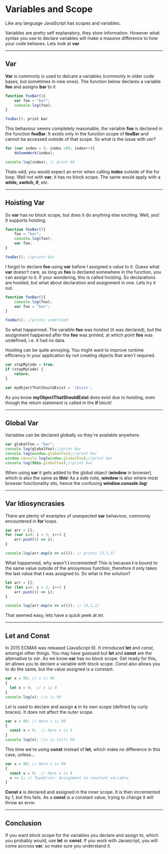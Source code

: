# Variables and Scope

 Like any language JavaScript has scopes and variables.

 Variables are pretty self explanatory, they store information. However what syntax you use to declare variables will make a massive difference to how your code behaves. Lets look at **var**.

***

## Var

 **Var** is commonly is used to delcare a variables (commonly in older code bases, but sometimes in new ones). The function below declares a variable **foo** and assigns **bar** to it


```javascript
function fooBar(){
    var foo = "bar"; 
	console.log(foo); 
}

fooBar(); print bar
```

 This behaviour seems completely reasonable, the variable **foo** is declared in the function **fooBar**. It exists only in the function scope of **fooBar** and cannot be accessed outside of that scope. So what is the issue with *var*?


```javascript
for (var index = 0; index <99; index++){
	doSomeWork(index);

console.log(index); // print 98
```	

 Thats odd, you would expect an error when calling **index** outside of the for loop. Well not with **var**, it has no block scope. The same would apply with a **while, switch, if**, etc.
			
***
	
## Hoisting Var
 So **var** has no block scope, but does it do anything else exciting. Well, yes! It supports hoisting.

```javascript exampleType:null
function fooBar(){
	foo = "bar";
	console.log(foo);
	var foo;
}

fooBar(); //prints bar
```

 I forgot to declare **foo** using **var** before I assigned a value to it. Guess what **var** doesn't care, as long as **foo** is declared somewhere in the function, you can assign to it. If your wondering, this is called hoisting. So declarations are hostied, but what about declaration and assignment in one. Lets try it out.

```javascript exampleType:Bad
function fooBar(){	
	console.log(foo);
	var foo = "bar";
}

fooBar(); //prints undefined
```

 So what happenned. The varaible **foo** was hoisted (it was declared), but the assignment happened	after the **foo** was printed, at which point **foo** was undefined, i.e. it had no data.

 Hositing can be quite annoying. You might want to improve runtime efficiency in your application by not	creating objects that aren't required.

```javascript exampleType:Good
var stopMyCode = true;
if (stopMyCode) {
    return;
}

var myObjectThatShouldExist = 'iExist';
```

 As you know **myObjectThatShouldExist** does exist due to hoisting, even though the return statement is called in the **if** block!

***

## Global Var

 Variables can be declared globally so they're available anywhere.

```javascript
var globalFoo = "bar";
console.log(globalFoo);//print bar
console.log(window.globalFoo);//print bar
window.console.log(window.globalFoo);//print bar
console.log(this.globalFoo);//print bar
```

 When using **var** it gets added to the global object (**window** in browser), which is also the same as **this**! As a side note, **window** is also where most browser functionality sits, hence the confusing **window.console.log**!	

***

## Var Idiosyncrasies
 There are plenty of examples of unexpected **var** behaviour, commonly encountered in **for** loops.

```javascript exampleType:Bad
var arr = [];
for (var i=0; i < 3; i++) {
    arr.push(() => i);
}

console.log(arr.map(x => x())); // prints [3,3,3]
```

 What happenned, why wasn't **i** incremented! This is because **i** is bound to the same value outside of the annoymous function, therefore it only takes the last value that **i** was assigned to. So what is the solution?

```javascript exampleType:Good
let arr = [];
for (let i=0; i < 3; i++) {
    arr.push(() => i);
}

console.log(arr.map(x => x())); // [0,1,2]
```

 That seemed easy, lets have a quick peek at *let*.

***

## Let and Const

 In 2015 ECMA6 was released (JavaScript 6). It introduced **let** and *const*, amongst other things. You may have guessed but **let** and **const** are the alternative to *var*. As we know **var** has no block scope. Get ready for this, *let* allows you to declare a variable with block scope. *Const* also allows you to do the same, but the value assigned is a constant.

```javascript exampleType:Good
var x = 99; // x is 99
{ 
  let x = 9;  // x is 9
}
console.log(x); //x is 99
```

 *Let* is used to declare and assign **x** in its own scope (defined by curly braces). It does not affect the outer scope.

```javascript exampleType:Good
var x = 99; // Here x is 99
{ 
  const x = 9;  // Here x is 9
}
console.log(x); //x is still 99
```

 This time we're using **const** instead of **let**, which make no difference in this case, unless...

```javascript exampleType:Bad row:4
var x = 99; // Here x is 99
{ 
  const x = 9;  // Here x is 9
  x += 1; // TypeError: Assignment to constant variable.
}
```

 **Const** **x** is declared and assigned in the inner scope. It is then incremented by 1, but this fails. As a **const** is a constant value, trying to change it will throw an error.

***

## Conclusion

 If you want block scope for the variables you declare and assign to, which you probably would, use **let** or **const**. If you work with Javascript, you will come accross **var**, so make sure you understand it.
